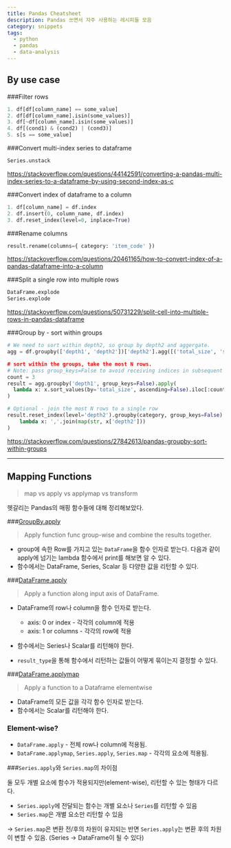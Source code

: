 ```yaml
---
title: Pandas Cheatsheet
description: Pandas 쓰면서 자주 사용하는 레시피들 모음
category: snippets
tags:
  - python
  - pandas
  - data-analysis
---
```


## By use case

###Filter rows

```python
1. df[df[column_name] == some_value]
2. df[df[column_name].isin(some_values)]
3. df[~df[column_name].isin(some_values)]
4. df[(cond1) & (cond2) | (cond3)]
5. s[s == some_value]
```

###Convert multi-index series to dataframe

```python
Series.unstack
```

https://stackoverflow.com/questions/44142591/converting-a-pandas-multi-index-series-to-a-dataframe-by-using-second-index-as-c

###Convert index of dataframe to a column

```python
1. df[column_name] = df.index
2. df.insert(0, column_name, df.index)
3. df.reset_index(level=0, inplace=True)
```

###Rename columns

```python
result.rename(columns={ category: 'item_code' })
```

https://stackoverflow.com/questions/20461165/how-to-convert-index-of-a-pandas-dataframe-into-a-column

###Split a single row into multiple rows

```python
DataFrame.explode
Series.explode
```

https://stackoverflow.com/questions/50731229/split-cell-into-multiple-rows-in-pandas-dataframe

###Group by - sort within groups

```python
# We need to sort within depth2, so group by depth2 and aggergate.
agg = df.groupby(['depth1', 'depth2'])['depth2'].agg([('total_size', 'size)])

# sort within the groups, take the most N rows.
# Note: pass group_keys=False to avoid receiving indices in subsequent apply() function.
count = 3
result = agg.groupby('depth1', group_keys=False).apply(
  lambda x: x.sort_values(by='total_size', ascending=False).iloc[:count]
)

# Optional - join the most N rows to a single row
result.reset_index(level='depth2').groupby(category, group_keys=False).apply(
    lambda x: ','.join(map(str, x['depth2']))
)
```

https://stackoverflow.com/questions/27842613/pandas-groupby-sort-within-groups

---

## Mapping Functions

> map vs apply vs applymap vs transform

헷갈리는 Pandas의 매핑 함수들에 대해 정리해보았다.

###[GroupBy.apply](https://pandas.pydata.org/docs/reference/api/pandas.core.groupby.GroupBy.apply.html)

> Apply function func group-wise and combine the results together.

- group에 속한 Row를 가지고 있는 `DataFrame`을 함수 인자로 받는다. 다음과 같이 apply에 넘기는 lambda 함수에서 print를 해보면 알 수 있다.
- 함수에서는 DataFrame, Series, Scalar 등 다양한 값을 리턴할 수 있다.

###[DataFrame.apply](https://pandas.pydata.org/docs/reference/api/pandas.DataFrame.apply.html)

> Apply a function along input axis of DataFrame.

- DataFrame의 row나 column을 함수 인자로 받는다.

  - axis: 0 or index - 각각의 column에 적용
  - axis: 1 or columns - 각각의 row에 적용

- 함수에서는 Series나 Scalar를 리턴해야 한다.
- `result_type`을 통해 함수에서 리턴하는 값들이 어떻게 묶이는지 결정할 수 있다.

###[DataFrame.applymap](https://pandas.pydata.org/docs/reference/api/pandas.DataFrame.applymap.html)

> Apply a function to a Dataframe elementwise

- DataFrame의 모든 값을 각각 함수 인자로 받는다.
- 함수에서는 Scalar를 리턴해야 한다.

### Element-wise?

- `DataFrame.apply` - 전체 row나 column에 적용됨.
- `DataFrame.applymap`, `Series.apply`, `Series.map` - 각각의 요소에 적용됨.

###`Series.apply`와 `Series.map`의 차이점

둘 모두 개별 요소에 함수가 적용되지만(element-wise), 리턴할 수 있는 형태가 다르다.

- `Series.apply`에 전달되는 함수는 개별 요소나 `Series`를 리턴할 수 있음
- `Series.map`은 개별 요소만 리턴할 수 있음

-> `Series.map`은 변환 전/후의 차원이 유지되는 반면 `Series.apply`는 변환 후의 차원이 변할 수 있음. (Series -> DataFrame이 될 수 있다)
